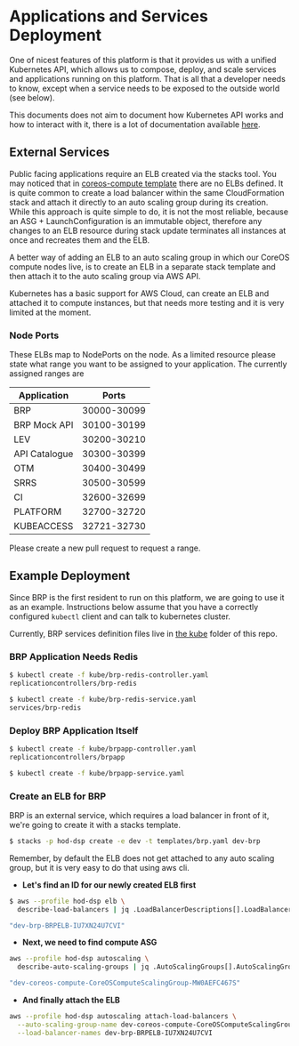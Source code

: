 # Applications and Services Deployment

One of nicest features of this platform is that it provides us with a
unified Kubernetes API, which allows us to compose, deploy, and scale
services and applications running on this platform. That is all that a
developer needs to know, except when a service needs to be exposed to the
outside world (see below).

This documents does not aim to document how Kubernetes API works and how to
interact with it, there is a lot of documentation available
[here](https://github.com/GoogleCloudPlatform/kubernetes/tree/master/docs).


## External Services

Public facing applications require an ELB created via the stacks tool. You may
noticed that in [coreos-compute template](../stacks/templates/coreos-compute.yaml)
there are no ELBs defined.  It is quite common to create a load balancer within
the same CloudFormation stack and attach it directly to an auto scaling group
during its creation.  While this approach is quite simple to do, it is not the
most reliable, because an ASG + LaunchConfiguration is an immutable object,
therefore any changes to an ELB resource during stack update terminates all
instances at once and recreates them and the ELB.

A better way of adding an ELB to an auto scaling group in which our CoreOS
compute nodes live, is to create an ELB in a separate stack template and then
attach it to the auto scaling group via AWS API.

Kubernetes has a basic support for AWS Cloud, can create an ELB and attached it
to compute instances, but that needs more testing and it is very limited at the
moment.

### Node Ports

These ELBs map to NodePorts on the node. As a limited resource please state what
range you want to be assigned to your application. The currently assigned ranges
are

 Application  | Ports
--------------|------------
BRP           | 30000-30099
BRP Mock API  | 30100-30199
LEV           | 30200-30210
API Catalogue | 30300-30399
OTM           | 30400-30499
SRRS          | 30500-30599
CI            | 32600-32699
PLATFORM      | 32700-32720
KUBEACCESS    | 32721-32730

Please create a new pull request to request a range.

## Example Deployment

Since BRP is the first resident to run on this platform, we are going to use it
as an example. Instructions below assume that you have a correctly configured
`kubectl` client and can talk to kubernetes cluster.

Currently, BRP services definition files live in [the kube](../kube) folder of
this repo.

### BRP Application Needs Redis

```bash
$ kubectl create -f kube/brp-redis-controller.yaml
replicationcontrollers/brp-redis

$ kubectl create -f kube/brp-redis-service.yaml
services/brp-redis
```

### Deploy BRP Application Itself

```bash
$ kubectl create -f kube/brpapp-controller.yaml
replicationcontrollers/brpapp

$ kubectl create -f kube/brpapp-service.yaml
```

### Create an ELB for BRP

BRP is an external service, which requires a load balancer in front of it,
we're going to create it with a stacks template.

```bash
$ stacks -p hod-dsp create -e dev -t templates/brp.yaml dev-brp
```

Remember, by default the ELB does not get attached to any auto scaling group,
but it is very easy to do that using aws cli.

* **Let's find an ID for our newly created ELB first**

```bash
$ aws --profile hod-dsp elb \
  describe-load-balancers | jq .LoadBalancerDescriptions[].LoadBalancerName

"dev-brp-BRPELB-IU7XN24U7CVI"
```

* **Next, we need to find compute ASG**

```bash
aws --profile hod-dsp autoscaling \
  describe-auto-scaling-groups | jq .AutoScalingGroups[].AutoScalingGroupName

"dev-coreos-compute-CoreOSComputeScalingGroup-MW0AEFC467S"
```

* **And finally attach the ELB**

```bash
aws --profile hod-dsp autoscaling attach-load-balancers \
  --auto-scaling-group-name dev-coreos-compute-CoreOSComputeScalingGroup-MW0AEFC467S \
  --load-balancer-names dev-brp-BRPELB-IU7XN24U7CVI
```

